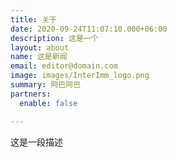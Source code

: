 ```yaml
---
title: 关于
date: 2020-09-24T11:07:10.000+06:00
description: 这是一个
layout: about
name: 这是新闻
email: editor@domain.com
image: images/InterImm_logo.png
summary: 阿巴阿巴
partners:
  enable: false

---
```

这是一段描述